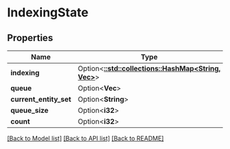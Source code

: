 # IndexingState

## Properties

Name | Type | Description | Notes
------------ | ------------- | ------------- | -------------
**indexing** | Option<[**::std::collections::HashMap<String, Vec<String>>**](array.md)> |  | [optional]
**queue** | Option<**Vec<String>**> |  | [optional]
**current_entity_set** | Option<**String**> |  | [optional]
**queue_size** | Option<**i32**> |  | [optional]
**count** | Option<**i32**> |  | [optional]

[[Back to Model list]](../README.md#documentation-for-models) [[Back to API list]](../README.md#documentation-for-api-endpoints) [[Back to README]](../README.md)


